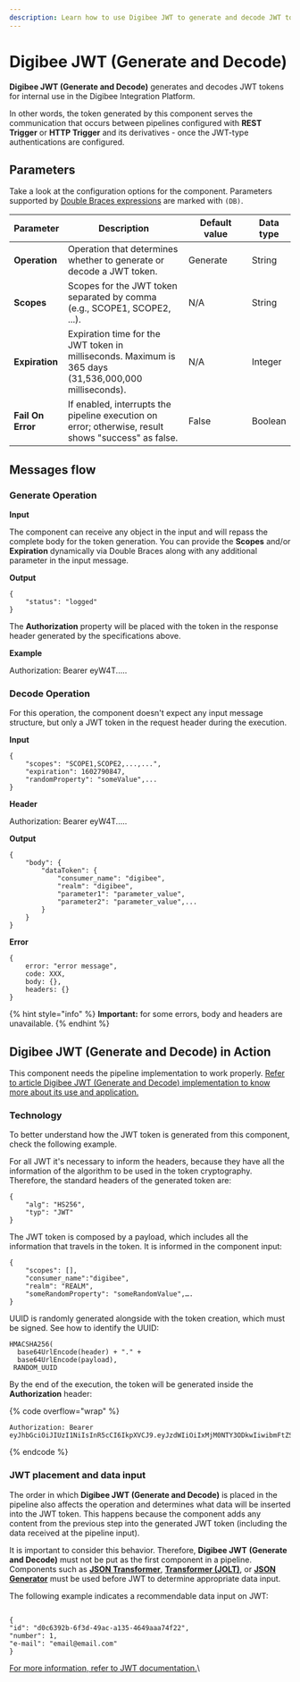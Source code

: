 ```yaml
---
description: Learn how to use Digibee JWT to generate and decode JWT tokens.
---
```


# Digibee JWT (Generate and Decode)

**Digibee JWT (Generate and Decode)** generates and decodes JWT tokens for internal use in the Digibee Integration Platform.&#x20;

In other words, the token generated by this component serves the communication that occurs between pipelines configured with **REST Trigger** or **HTTP Trigger** and its derivatives - once the JWT-type authentications are configured.

## Parameters

Take a look at the configuration options for the component. Parameters supported by [Double Braces expressions](../../../build/double-braces/) are marked with `(DB)`.

<table data-full-width="true"><thead><tr><th>Parameter</th><th width="327">Description</th><th width="150.75">Default value</th><th>Data type</th></tr></thead><tbody><tr><td><strong>Operation</strong></td><td>Operation that determines whether to generate or decode a JWT token.</td><td>Generate</td><td>String</td></tr><tr><td><strong>Scopes</strong></td><td>Scopes for the JWT token separated by comma (e.g., SCOPE1, SCOPE2, ...).</td><td>N/A</td><td>String</td></tr><tr><td><strong>Expiration</strong></td><td>Expiration time for the JWT token in milliseconds. Maximum is 365 days (31,536,000,000 milliseconds).</td><td>N/A</td><td>Integer</td></tr><tr><td><strong>Fail On Error</strong></td><td>If enabled, interrupts the pipeline execution on error; otherwise, result shows "success" as false.</td><td>False</td><td>Boolean</td></tr></tbody></table>

## Messages flow <a href="#messages-flow" id="messages-flow"></a>

### Generate Operation <a href="#generate-operation" id="generate-operation"></a>

**Input**

The component can receive any object in the input and will repass the complete body for the token generation. You can provide the **Scopes** and/or **Expiration** dynamically via Double Braces along with any additional parameter in the input message.

**Output**

```
{
    "status": "logged"
}
```

The **Authorization** property will be placed with the token in the response header generated by the specifications above.

**Example**

Authorization: Bearer eyW4T.....

### Decode Operation <a href="#decode-operation" id="decode-operation"></a>

For this operation, the component doesn't expect any input message structure, but only a JWT token in the request header during the execution.

**Input**

```
{
    "scopes": "SCOPE1,SCOPE2,...,...",
    "expiration": 1602790847,
    "randomProperty": "someValue",...
}
```

**Header**

Authorization: Bearer eyW4T.....

**Output**

```
{
    "body": {
        "dataToken": {
            "consumer_name": "digibee",
            "realm": "digibee",
            "parameter1": "parameter_value",
            "parameter2": "parameter_value",...
        }
    }
}
```

**Error**

```
{
    error: "error message",
    code: XXX,
    body: {},
    headers: {}
}
```

{% hint style="info" %}
**Important:** for some errors, body and headers are unavailable.
{% endhint %}

## Digibee JWT **(Generate and Decode)** in Action <a href="#digibee-jwt-in-action" id="digibee-jwt-in-action"></a>

This component needs the pipeline implementation to work properly. [Refer to article Digibee JWT (Generate and Decode) implementation to know more about its use and application.](https://docs.digibee.com/documentation/components/security-components/digibee-jwt/digibee-jwt-implementation)

### Technology <a href="#technology" id="technology"></a>

To better understand how the JWT token is generated from this component, check the following example.

For all JWT it's necessary to inform the headers, because they have all the information of the algorithm to be used in the token cryptography. Therefore, the standard headers of the generated token are:

```
{  
    "alg": "HS256",  
    "typ": "JWT"
}
```

The JWT token is composed by a payload, which includes all the information that travels in the token. It is informed in the component input:

```
{  
    "scopes": [],  
    "consumer_name":"digibee",  
    "realm": "REALM",  
    "someRandomProperty": "someRandomValue",….
}
```

UUID is randomly generated alongside with the token creation, which must be signed. See how to identify the UUID:

```
HMACSHA256(
  base64UrlEncode(header) + "." +
  base64UrlEncode(payload),
 RANDOM_UUID
```

By the end of the execution, the token will be generated inside the **Authorization** header:

{% code overflow="wrap" %}
```
Authorization: Bearer eyJhbGciOiJIUzI1NiIsInR5cCI6IkpXVCJ9.eyJzdWIiOiIxMjM0NTY3ODkwIiwibmFtZSI6IkpvaG4gRG9lIiwiaWF0IjoxNTE2MjM5MDIyfQ.jY3Sv72B0BlRCrxLauMXHJi5zLY3v2BmknciOEh3q2c
```
{% endcode %}

### JWT placement and data input

The order in which **Digibee JWT (Generate and Decode)** is placed in the pipeline also affects the operation and determines what data will be inserted into the JWT token. This happens because the component adds any content from the previous step into the generated JWT token (including the data received at the pipeline input).

It is important to consider this behavior. Therefore, **Digibee JWT** **(Generate and Decode)** must not be put as the first component in a pipeline. Components such as [**JSON Transformer**](https://docs.digibee.com/documentation/components/tools/json-transformer), [**Transformer (JOLT)**](https://docs.digibee.com/documentation/components/tools/transformer-jolt), or [**JSON Generator**](https://docs.digibee.com/documentation/components/tools/json-generator) must be used before JWT to determine appropriate data input.&#x20;

The following example indicates a recommendable data input on JWT:

```

{
"id": "d0c6392b-6f3d-49ac-a135-4649aaa74f22",
"number": 1,
"e-mail": "email@email.com"
}

```

[For more information, refer to JWT documentation.](https://jwt.io/)\

